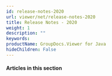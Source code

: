 ```yaml
---
id: release-notes-2020
url: viewer/net/release-notes-2020
title: Release Notes - 2020
weight: 1
description: ""
keywords: 
productName: GroupDocs.Viewer for Java
hideChildren: False
---
```

#### Articles in this section